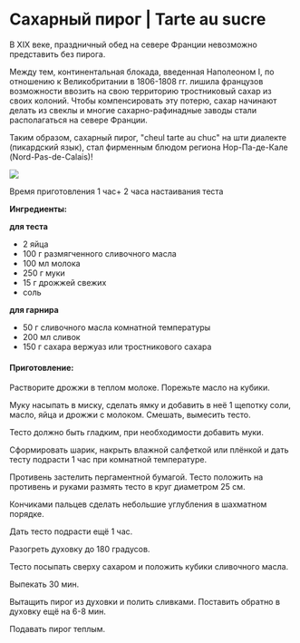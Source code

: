 # Сахарный пирог \| Tarte au sucre

В XIX веке, праздничный обед на севере Франции невозможно представить без пирога.

Между тем, континентальная блокада, введенная Наполеоном I, по отношению к Великобритании в 1806-1808 гг. лишила французов возможности ввозить на свою территорию тростниковый сахар из своих колоний. Чтобы компенсировать эту потерю, сахар начинают делать из свеклы и многие сахарно-рафинадные заводы стали располагаться на севере Франции.

Таким образом, сахарный пирог, "cheul tarte au chuc" на шти диалекте \(пикардский язык\), стал фирменным блюдом региона Нор-Па-де-Кале \(Nord-Pas-de-Calais\)!

![](https://s-media-cache-ak0.pinimg.com/236x/76/fa/6b/76fa6b0462c854b7548470f32529fec0.jpg)

Время приготовления 1 час+ 2 часа настаивания теста

**Ингредиенты:**

**для теста**

* 2 яйца
* 100 г размягченного сливочного масла
* 100 мл молока
* 250 г муки
* 15 г дрожжей свежих
* соль

**для гарнира**

* 50 г сливочного масла комнатной температуры
* 200 мл сливок
* 150 г сахара вержуаз или тростникового сахара

#### Приготовление:

Растворите дрожжи в теплом молоке. Порежьте масло на кубики.

Муку насыпать в миску, сделать ямку и добавить в неё 1 щепотку соли, масло, яйца и дрожжи с молоком. Смешать, вымесить тесто.

Тесто должно быть гладким, при необходимости добавить муки.

Сформировать шарик, накрыть влажной салфеткой или плёнкой и дать тесту подрасти 1 час при комнатной температуре.

Противень застелить пергаментной бумагой. Тесто положить на противень и руками размять тесто в круг диаметром 25 см.

Кончиками пальцев сделать небольшие углубления в шахматном порядке.

Дать тесто подрасти ещё 1 час.

Разогреть духовку до 180 градусов.

Тесто посыпать сверху сахаром и положить кубики сливочного масла.

Выпекать 30 мин.

Вытащить пирог из духовки и полить сливками. Поставить обратно в духовку ещё на 6-8 мин.

Подавать пирог теплым.

